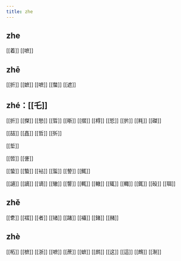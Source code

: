 ```yaml
---
title: zhe
---
```


## zhe
[[着]]
[[嗻]]
## zhē
[[折]] 
[[嫬]]
[[嗻]] 
[[螫]] 
[[遮]]
## zhé：[[乇]]

[[折]]
[[搩]]
[[慹]]
[[晢]]
[[晣]]
[[摺]]
[[棏]]
[[悊]]
[[扸]]
[[粍]]
[[磔]]

[[喆]]
[[嚞]]
[[哲]]
[[歽]]
 
[[埑]]

[[啠]]
[[詟]]

[[蛰]]
[[蟄]]
[[袩]]
[[蜇]]
[[謺]]
[[鮿]]

[[讁]]
[[謫]]
[[谪]]
[[辙]]
[[讋]]
[[輒]]
[[轍]]
[[辄]]
[[輙]]
[[銸]]
[[砓]]
[[聑]]
## zhě
[[乽]]
[[褶]]
[[者]]
[[锗]]
[[踷]]
[[襵]]
[[鍺]]
[[赭]]
## zhè
[[柘]]
[[樜]]
[[浙]]
[[嗻]]
[[蔗]]
[[蟅]]
[[鹧]]
[[这]] 
[[這]]
[[鷓]]
[[淛]]
